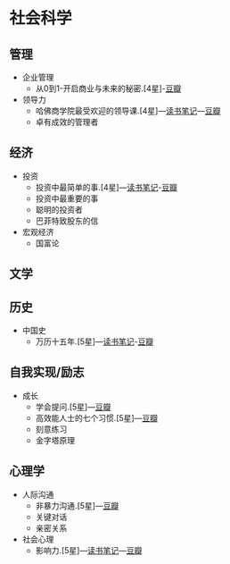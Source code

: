# 社会科学

## 管理
* 企业管理
	* 从0到1-开启商业与未来的秘密.[4星]-[豆瓣](https://book.douban.com/subject/26297606/)
* 领导力
	* 哈佛商学院最受欢迎的领导课.[4星]—[读书笔记](./manage/哈佛商学院最受欢迎的领导课.md)—[豆瓣](https://book.douban.com/subject/20507208/)
	* 卓有成效的管理者

## 经济
* 投资
	* 投资中最简单的事.[4星]—[读书笔记](https://mp.weixin.qq.com/s/2h27IwQyipJTLjdzmPB1tQ)-[豆瓣](https://book.douban.com/subject/26163553/)
	* 投资中最重要的事
	* 聪明的投资者
	* 巴菲特致股东的信
* 宏观经济
	* 国富论

## 文学

## 历史
* 中国史
	* 万历十五年.[5星]—[读书笔记](https://mp.weixin.qq.com/s?__biz=MzIxNzQ4NzYxNA==&mid=2247483787&idx=1&sn=7d9d22f73ded749e876f582e66a4a76c&chksm=97f8401aa08fc90ca68adc6758c89248730606c332cd16f1cef71139bd4a4d6b1d68ee6ae687&token=1255263521&lang=zh_CN#rd)-[豆瓣](https://book.douban.com/subject/25893465/)

## 自我实现/励志
* 成长
	* 学会提问.[5星]—[豆瓣](https://book.douban.com/subject/20428922/)
	* 高效能人士的七个习惯.[5星]—[豆瓣](https://book.douban.com/subject/5325618/)
	* 刻意练习
	* 金字塔原理

## 心理学
* 人际沟通
	* 非暴力沟通.[5星]—[豆瓣](https://book.douban.com/subject/3533221/)
	* 关键对话
	* 亲密关系
* 社会心理
	* 影响力.[5星]—[读书笔记](./psychology/影响力.md)—[豆瓣](https://book.douban.com/subject/1786387/) 
